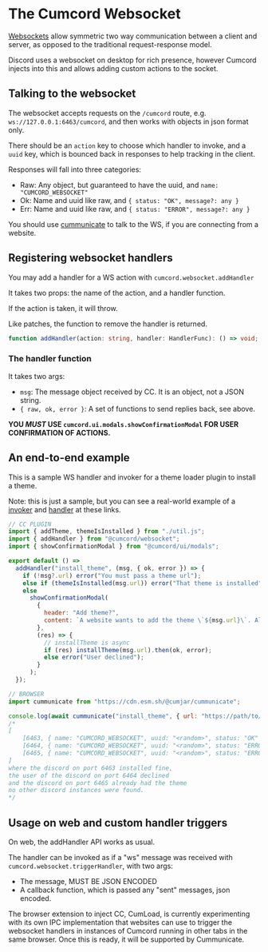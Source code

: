# The Cumcord Websocket

[Websockets](https://developer.mozilla.org/en-US/docs/Web/API/WebSockets_API)
allow symmetric two way communication between a client and server,
as opposed to the traditional request-response model.

Discord uses a websocket on desktop for rich presence,
however Cumcord injects into this and allows adding custom actions to the socket.

## Talking to the websocket

The websocket accepts requests on the `/cumcord` route, e.g. `ws://127.0.0.1:6463/cumcord`,
and then works with objects in json format only.

There should be an `action` key to choose which handler to invoke, and a `uuid` key,
which is bounced back in responses to help tracking in the client.

Responses will fall into three categories:

- Raw: Any object, but guaranteed to have the uuid, and `name: "CUMCORD_WEBSOCKET"`
- Ok: Name and uuid like raw, and `{ status: "OK", message?: any }`
- Err: Name and uuid like raw, and `{ status: "ERROR", message?: any }`

You should use [cummunicate](https://npmjs.com/@cumjar/cummunicate) to talk to the WS,
if you are connecting from a website.

## Registering websocket handlers

You may add a handler for a WS action with `cumcord.websocket.addHandler`

It takes two props: the name of the action, and a handler function.

If the action is taken, it will throw.

Like patches, the function to remove the handler is returned.

```ts
function addHandler(action: string, handler: HandlerFunc): () => void;
```

### The handler function

It takes two args:

- `msg`: The message object received by CC. It is an object, not a JSON string.
- `{ raw, ok, error }`: A set of functions to send replies back, see above.

**YOU _MUST_ USE `cumcord.ui.modals.showConfirmationModal` FOR USER CONFIRMATION OF ACTIONS.**

## An end-to-end example

This is a sample WS handler and invoker for a theme loader plugin to install a theme.

Note: this is just a sample, but you can see a real-world example of a
[invoker](https://github.com/yellowsink/stain-send/blob/bb6237a6046f7773db12344edcc38213112c8a89/index.html#L104)
and
[handler](https://github.com/yellowsink/cc-plugins/blob/master/plugins/cumstain/patches/exposeWs.js)
at these links.

```js
// CC PLUGIN
import { addTheme, themeIsInstalled } from "./util.js";
import { addHandler } from "@cumcord/websocket";
import { showConfirmationModal } from "@cumcord/ui/modals";

export default () =>
  addHandler("install_theme", (msg, { ok, error }) => {
    if (!msg?.url) error("You must pass a theme url");
    else if (themeIsInstalled(msg.url)) error("That theme is installed");
    else
      showConfirmationModal(
        {
          header: "Add theme?",
          content: `A website wants to add the theme \`${msg.url}\`. Allow?`,
        },
        (res) => {
          // installTheme is async
          if (res) installTheme(msg.url).then(ok, error);
          else error("User declined");
        }
      );
  });
```

```js
// BROWSER
import cummunicate from "https://cdn.esm.sh/@cumjar/cummunicate";

console.log(await cummunicate("install_theme", { url: "https://path/to/theme.css" }));
/* 
[
    [6463, { name: "CUMCORD_WEBSOCKET", uuid: "<random>", status: "OK" }],
    [6464, { name: "CUMCORD_WEBSOCKET", uuid: "<random>", status: "ERROR", message: "User declined" }],
    [6465, { name: "CUMCORD_WEBSOCKET", uuid: "<random>", status: "ERROR", message: "That theme is installed" }],
]
where the discord on port 6463 installed fine,
the user of the discord on port 6464 declined
and the discord on port 6465 already had the theme
no other discord instances were found.
*/
```

## Usage on web and custom handler triggers

On web, the addHandler API works as usual.

The handler can be invoked as if a "ws" message was received with
`cumcord.websocket.triggerHandler`, with two args:
 - The message, MUST BE JSON ENCODED
 - A callback function, which is passed any "sent" messages, json encoded.

The browser extension to inject CC, CumLoad, is currently experimenting with its own
IPC implementation that websites can use to trigger the websocket handlers in instances
of Cumcord running in other tabs in the same browser.
Once this is ready, it will be supported by Cummunicate.